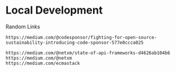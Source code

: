# Local Development

Random Links

```
https://medium.com/@codesponsor/fighting-for-open-source-sustainability-introducing-code-sponsor-577e0ccca025

https://medium.com/@netxm/state-of-api-frameworks-d4626ab104b6
https://medium.com/@netxm
https://medium.com/ecmastack
```



